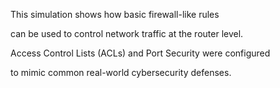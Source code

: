 This simulation shows how basic firewall-like rules

can be used to control network traffic at the router level.

Access Control Lists (ACLs) and Port Security were configured

to mimic common real-world cybersecurity defenses.
